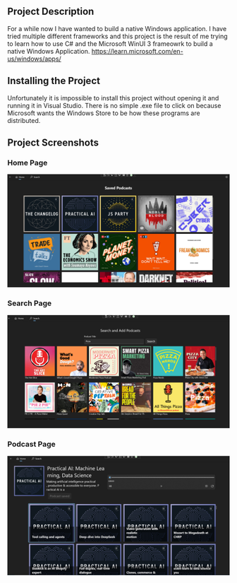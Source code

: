 ## Project Description
For a while now I have wanted to build a native Windows application. I have tried multiple different frameworks and this project is the result of me trying to learn how to use C# and the Microsoft WinUI 3 frameowrk to build a native Windows Application. https://learn.microsoft.com/en-us/windows/apps/

## Installing the Project
Unfortunately it is impossible to install this project without opening it and running it in Visual Studio. There is no simple .exe file to click on because Microsoft wants the Windows Store to be how these programs are distributed. 

## Project Screenshots

### Home Page
![](./screenshots/home.PNG)

### Search Page
![](./screenshots/search.PNG)

### Podcast Page
![](./screenshots/podcast.PNG)



